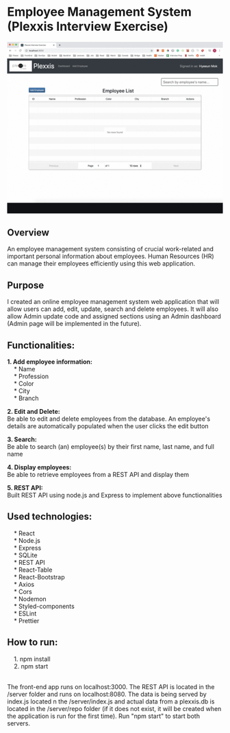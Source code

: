 # Employee Management System (Plexxis Interview Exercise)

![ERP](ERP.gif)


## Overview
An employee management system consisting of crucial work-related and important personal information about employees. Human Resources (HR) can manage their employees efficiently using this web application.

## Purpose
I created an online employee management system web application that will allow users can add, edit, update, search and delete employees. It will also allow Admin update code and assigned sections using an Admin dashboard (Admin page will be implemented in the future).

## Functionalities:

**1. Add employee information:** <br />
&nbsp; &nbsp; * Name <br />
&nbsp; &nbsp; * Profession <br />
&nbsp; &nbsp; * Color <br />
&nbsp; &nbsp; * City <br />
&nbsp; &nbsp; * Branch <br />

**2. Edit and Delete:** <br />
 Be able to edit and delete employees from the database. An employee's details are automatically populated when the user clicks the edit button

**3. Search:** <br />
 Be able to search (an) employee(s) by their first name, last name, and full name

**4. Display employees:** <br />
 Be able to retrieve employees from a REST API and display them
 
**5. REST API:** <br /> 
  Built REST API using node.js and Express to implement above functionalities

## Used technologies:
&nbsp; &nbsp; * React <br />
&nbsp; &nbsp; * Node.js <br />
&nbsp; &nbsp; * Express <br />
&nbsp; &nbsp; * SQLite <br />
&nbsp; &nbsp; * REST API <br />
&nbsp; &nbsp; * React-Table <br />
&nbsp; &nbsp; * React-Bootstrap <br />
&nbsp; &nbsp; * Axios <br />
&nbsp; &nbsp; * Cors <br />
&nbsp; &nbsp; * Nodemon <br />
&nbsp; &nbsp; * Styled-components <br />
&nbsp; &nbsp; * ESLint <br />
&nbsp; &nbsp; * Prettier <br />

## How to run:

&nbsp; &nbsp; 1. npm install <br />
&nbsp; &nbsp; 2. npm start <br /><br />

The front-end app runs on localhost:3000. The REST API is located in the /server folder and runs on localhost:8080. The data is being served by index.js located n the /server/index.js and actual data from a plexxis.db is located in the /server/repo folder (if it does not exist, it will be created when the application is run for the first time). Run "npm start" to start both servers.
